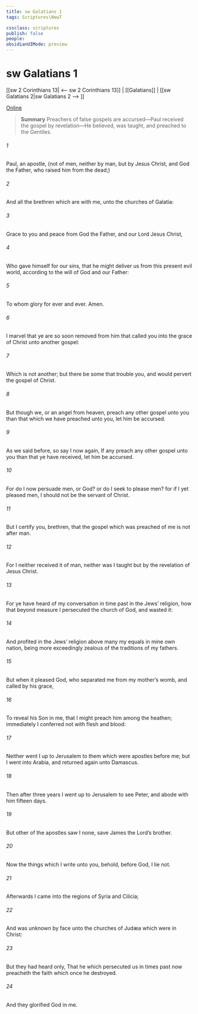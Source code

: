 ```yaml
---
title: sw Galatians 1
tags: Scriptures\NewT

cssclass: scriptures
publish: false
people:
obsidianUIMode: preview
---
```


# sw Galatians 1
[[sw 2 Corinthians 13| <-- sw 2 Corinthians 13]] | [[Galatians]] | [[sw Galatians 2|sw Galatians 2 --> ]]

[Online](https://churchofjesuschrist.org/study/scriptures/nt/gal/1?lang=eng)

> __Summary__
Preachers of false gospels are accursed—Paul received the gospel by revelation—He believed, was taught, and preached to the Gentiles.

###### 1 
Paul, an apostle, (not of men, neither by man, but by Jesus Christ, and God the Father, who raised him from the dead;)

###### 2 
And all the brethren which are with me, unto the churches of Galatia:

###### 3 
Grace  to you and peace from God the Father, and  our Lord Jesus Christ,

###### 4 
Who gave himself for our sins, that he might deliver us from this present evil world, according to the will of God and our Father:

###### 5 
To whom  glory for ever and ever. Amen.

###### 6 
I marvel that ye are so soon removed from him that called you into the grace of Christ unto another gospel:

###### 7 
Which is not another; but there be some that trouble you, and would pervert the gospel of Christ.

###### 8 
But though we, or an angel from heaven, preach any other gospel unto you than that which we have preached unto you, let him be accursed.

###### 9 
As we said before, so say I now again, If any  preach any other gospel unto you than that ye have received, let him be accursed.

###### 10 
For do I now persuade men, or God? or do I seek to please men? for if I yet pleased men, I should not be the servant of Christ.

###### 11 
But I certify you, brethren, that the gospel which was preached of me is not after man.

###### 12 
For I neither received it of man, neither was I taught  but by the revelation of Jesus Christ.

###### 13 
For ye have heard of my conversation in time past in the Jews’ religion, how that beyond measure I persecuted the church of God, and wasted it:

###### 14 
And profited in the Jews’ religion above many my equals in mine own nation, being more exceedingly zealous of the traditions of my fathers.

###### 15 
But when it pleased God, who separated me from my mother’s womb, and called  by his grace,

###### 16 
To reveal his Son in me, that I might preach him among the heathen; immediately I conferred not with flesh and blood:

###### 17 
Neither went I up to Jerusalem to them which were apostles before me; but I went into Arabia, and returned again unto Damascus.

###### 18 
Then after three years I went up to Jerusalem to see Peter, and abode with him fifteen days.

###### 19 
But other of the apostles saw I none, save James the Lord’s brother.

###### 20 
Now the things which I write unto you, behold, before God, I lie not.

###### 21 
Afterwards I came into the regions of Syria and Cilicia;

###### 22 
And was unknown by face unto the churches of Judæa which were in Christ:

###### 23 
But they had heard only, That he which persecuted us in times past now preacheth the faith which once he destroyed.

###### 24 
And they glorified God in me.

